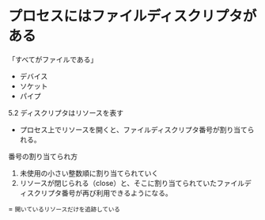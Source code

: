# プロセスにはファイルディスクリプタがある

「すべてがファイルである」
- デバイス
- ソケット
- パイプ

5.2 ディスクリプタはリソースを表す
- プロセス上でリソースを開くと、ファイルディスクリプタ番号が割り当てられる。

番号の割り当てられ方
1. 未使用の小さい整数順に割り当てられていく
2. リソースが閉じられる（close）と、そこに割り当てられていたファイルディスクリプタ番号が再び利用できるようになる。

= `開いているリソースだけを追跡している`

